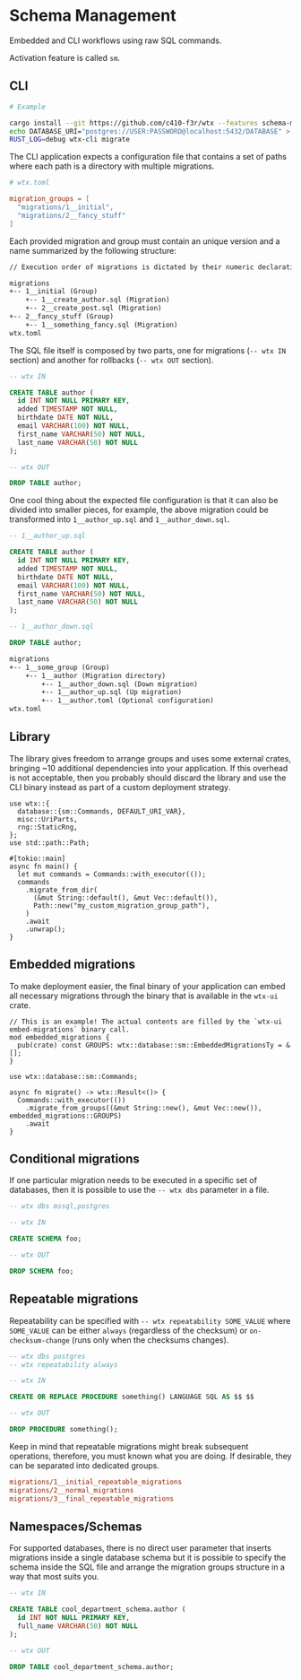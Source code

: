 # Schema Management

Embedded and CLI workflows using raw SQL commands.

Activation feature is called `sm`.

## CLI

```bash
# Example

cargo install --git https://github.com/c410-f3r/wtx --features schema-manager-dev wtx-ui
echo DATABASE_URI="postgres://USER:PASSWORD@localhost:5432/DATABASE" > .env
RUST_LOG=debug wtx-cli migrate
```

The CLI application expects a configuration file that contains a set of paths where each path is a directory with multiple migrations.

```toml
# wtx.toml

migration_groups = [
  "migrations/1__initial",
  "migrations/2__fancy_stuff"
]
```

Each provided migration and group must contain an unique version and a name summarized by the following structure:

```txt
// Execution order of migrations is dictated by their numeric declaration order.

migrations
+-- 1__initial (Group)
    +-- 1__create_author.sql (Migration)
    +-- 2__create_post.sql (Migration)
+-- 2__fancy_stuff (Group)
    +-- 1__something_fancy.sql (Migration)
wtx.toml
```

The SQL file itself is composed by two parts, one for migrations (`-- wtx IN` section) and another for rollbacks (`-- wtx OUT` section).

```sql
-- wtx IN

CREATE TABLE author (
  id INT NOT NULL PRIMARY KEY,
  added TIMESTAMP NOT NULL,
  birthdate DATE NOT NULL,
  email VARCHAR(100) NOT NULL,
  first_name VARCHAR(50) NOT NULL,
  last_name VARCHAR(50) NOT NULL
);

-- wtx OUT

DROP TABLE author;
```

One cool thing about the expected file configuration is that it can also be divided into smaller pieces, for example, the above migration could be transformed into `1__author_up.sql` and `1__author_down.sql`.

```sql
-- 1__author_up.sql

CREATE TABLE author (
  id INT NOT NULL PRIMARY KEY,
  added TIMESTAMP NOT NULL,
  birthdate DATE NOT NULL,
  email VARCHAR(100) NOT NULL,
  first_name VARCHAR(50) NOT NULL,
  last_name VARCHAR(50) NOT NULL
);
```

```sql
-- 1__author_down.sql

DROP TABLE author;
```

```txt
migrations
+-- 1__some_group (Group)
    +-- 1__author (Migration directory)
        +-- 1__author_down.sql (Down migration)
        +-- 1__author_up.sql (Up migration)
        +-- 1__author.toml (Optional configuration)
wtx.toml
```

## Library

The library gives freedom to arrange groups and uses some external crates, bringing ~10 additional dependencies into your application. If this overhead is not acceptable, then you probably should discard the library and use the CLI binary instead as part of a custom deployment strategy.

```rust,edition2021
use wtx::{
  database::{sm::Commands, DEFAULT_URI_VAR},
  misc::UriParts,
  rng::StaticRng,
};
use std::path::Path;

#[tokio::main]
async fn main() {
  let mut commands = Commands::with_executor(());
  commands
    .migrate_from_dir(
      (&mut String::default(), &mut Vec::default()),
      Path::new("my_custom_migration_group_path"),
    )
    .await
    .unwrap();
}
```

## Embedded migrations

To make deployment easier, the final binary of your application can embed all necessary migrations through the binary that is available in the `wtx-ui` crate.

```rust,edition2021
// This is an example! The actual contents are filled by the `wtx-ui embed-migrations` binary call.
mod embedded_migrations {
  pub(crate) const GROUPS: wtx::database::sm::EmbeddedMigrationsTy = &[];
}

use wtx::database::sm::Commands;

async fn migrate() -> wtx::Result<()> {
  Commands::with_executor(())
    .migrate_from_groups((&mut String::new(), &mut Vec::new()), embedded_migrations::GROUPS)
    .await
}
```

## Conditional migrations

If one particular migration needs to be executed in a specific set of databases, then it is possible to use the `-- wtx dbs` parameter in a file.

```sql
-- wtx dbs mssql,postgres

-- wtx IN

CREATE SCHEMA foo;

-- wtx OUT

DROP SCHEMA foo;
```

## Repeatable migrations

Repeatability can be specified with `-- wtx repeatability SOME_VALUE` where `SOME_VALUE` can be either `always` (regardless of the checksum) or `on-checksum-change` (runs only when the checksums changes).

```sql
-- wtx dbs postgres
-- wtx repeatability always

-- wtx IN

CREATE OR REPLACE PROCEDURE something() LANGUAGE SQL AS $$ $$

-- wtx OUT

DROP PROCEDURE something();
```

Keep in mind that repeatable migrations might break subsequent operations, therefore, you must known what you are doing. If desirable, they can be separated into dedicated groups.

```ini
migrations/1__initial_repeatable_migrations
migrations/2__normal_migrations
migrations/3__final_repeatable_migrations
```

## Namespaces/Schemas

For supported databases, there is no direct user parameter that inserts migrations inside a single database schema but it is possible to specify the schema inside the SQL file and arrange the migration groups structure in a way that most suits you.

```sql
-- wtx IN

CREATE TABLE cool_department_schema.author (
  id INT NOT NULL PRIMARY KEY,
  full_name VARCHAR(50) NOT NULL
);

-- wtx OUT

DROP TABLE cool_department_schema.author;
```